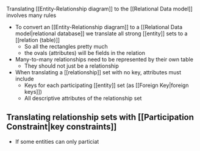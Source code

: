 Translating [[Entity-Relationship diagram]] to the [[Relational Data model]] involves many rules

- To convert an [[Entity-Relationship diagram]] to a [[Relational Data model|relational database]] we translate all strong [[entity]] sets to a [[relation (table)]]
	- So all the rectangles pretty much
	- the ovals (attributes) will be fields in the relation
- Many-to-many relationships need to be represented by their own table
	- They should not just be a relationship
- When translating a [[relationship]] set with no key, attributes must include
	- Keys for each participating [[entity]] set (as [[Foreign Key|foreign keys]])
	- All descriptive attributes of the relationship set

## Translating relationship sets with [[Participation Constraint|key constraints]]
- If some entities can only particiat